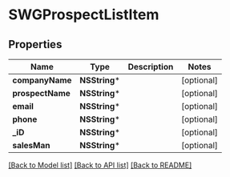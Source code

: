 # SWGProspectListItem

## Properties
Name | Type | Description | Notes
------------ | ------------- | ------------- | -------------
**companyName** | **NSString*** |  | [optional] 
**prospectName** | **NSString*** |  | [optional] 
**email** | **NSString*** |  | [optional] 
**phone** | **NSString*** |  | [optional] 
**_iD** | **NSString*** |  | [optional] 
**salesMan** | **NSString*** |  | [optional] 

[[Back to Model list]](../README.md#documentation-for-models) [[Back to API list]](../README.md#documentation-for-api-endpoints) [[Back to README]](../README.md)


